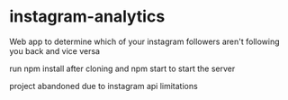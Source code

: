 # instagram-analytics

Web app to determine which of your instagram followers aren't following you back and vice versa

run npm install after cloning and npm start to start the server

project abandoned due to instagram api limitations
